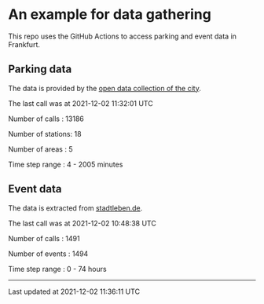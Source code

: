 # An example for data gathering

This repo uses the GitHub Actions to access parking and event data in Frankfurt.

## Parking data
The data is provided by the [open data collection of the city](https://www.offenedaten.frankfurt.de/).

The last call was at 2021-12-02 11:32:01 UTC

Number of calls   : 13186

Number of stations:    18

Number of areas   :     5

Time step range   :     4 -  2005 minutes


## Event data
The data is extracted from [stadtleben.de](https://stadtleben.de/frankfurt/).

The last call was at 2021-12-02 10:48:38 UTC

Number of calls   : 1491

Number of events  : 1494

Time step range   :    0 -   74 hours


----

Last updated at 2021-12-02 11:36:11 UTC
